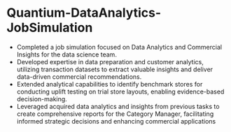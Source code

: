 # Quantium-DataAnalytics-JobSimulation

 - Completed a job simulation focused on Data Analytics and Commercial Insights for the data science team.
 - Developed expertise in data preparation and customer analytics, utilizing transaction datasets to extract valuable insights and deliver data-driven commercial recommendations.
 - Extended analytical capabilities to identify benchmark stores for conducting uplift testing on trial store layouts, enabling evidence-based  decision-making.
 - Leveraged acquired data analytics and insights from previous tasks to create comprehensive reports for the Category Manager, facilitating informed strategic decisions and enhancing commercial applications
